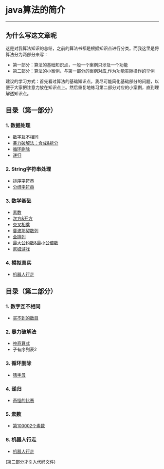 ﻿# java算法的简介

---

## 为什么写这文章呢

这是对我算法知识的总结，之前的算法书都是根据知识点进行分类。而我这里是将算法分为两部分来写：

- 第一部分：算法的基础知识点，一般一个案例只涉及一个功能
- 第二部分：算法的小案例，与第一部分的案例对应,作为功能实际操作的举例

建议的学习方式：首先看过算法的基础知识点，我尽可能简化基础部分的问题，以便于大家把注意力放在知识点上。然后重复地练习第二部分对应的小案例，直到理解透知识点。

## 目录（第一部分） 

### 1. 数据处理  
- [数字互不相同](doc_A/ProcessingData.md#1数字互不相同) 
- [暴力破解法：合成&拆分](doc_A/ProcessingData.md#2暴力破解法合成拆分) 
- [循环删除](doc_A/ProcessingData.md#3循环删除) 
- [递归](doc_A/ProcessingData.md#4递归)
### 2. String字符串处理  
- [排序字符串](doc_A/ManageString.md#1排序字符串)     
- [分组字符串](doc_A/ManageString.md#2分组字符串)    
### 3. 数学基础  
- [素数](doc_A/Math.md#1素数)      
- [次方&开方](doc_A/Math.md#2次方开方)       
- [交叉相乘](doc_A/Math.md#3交叉相乘)    
- [斐波那契数列](doc_A/Math.md#4斐波那契数列)     
- [全排列](doc_A/Math.md#5全排列)     
- [最大公约数&最小公倍数](doc_A/Math.md#6最大公约数最小公倍数)
- [尼姆游戏](doc_A/Math.md#7尼姆游戏)
### 4. 模拟真实
- [机器人行走](doc_A/Simulation.md#1机器人行走)      

## 目录（第二部分）
### 1. 数字互不相同
- [买不到的数目](doc_B/DifferentNum.md#1买不到的数目)

### 2. 暴力破解法
- [神奇算式](doc_B/Violence.md#1神奇算式)  
- 子有序列表2  

### 3. 循环删除  
- [猜字母](doc_B/LoopDelete.md#1猜字母)  

### 4. 递归  
- [奇怪的比赛](doc_B/Recursion.md#1奇怪的比赛) 

### 5. 素数
- [第100002个素数](doc_B/Prime.md#1第100002个素数)  

### 6. 机器人行走
- [机器人行走](doc_B/RobotRun.md#1机器人行走)  



(第二部分才引入代码文件)
